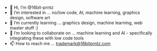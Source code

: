- 👋 Hi, I’m @16bit-prntz
- 👀 I’m interested in ... no/low code, AI, machine learning, graphics design, software art
- 🌱 I’m currently learning ... graphics design, machine learning, web master stuff :)
- 💞️ I’m looking to collaborate on ... machine learning and AI - specifically integrating these with low code tools
- 📫 How to reach me ... trademark@16bitprntz.com

<!---
16bit-prntz/16bit-prntz is a ✨ special ✨ repository because its `README.md` (this file) appears on your GitHub profile.
You can click the Preview link to take a look at your changes.
--->

